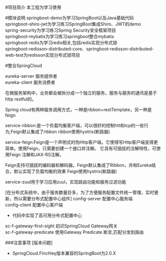 #项目简介
本工程为学习使用

#模块说明
springboot-demo为学习SpringBoot以及Java基础代码  
springboot-shiro-jwt为学习练习SpringBoot集成Shiro、JWT的demo  
spring-security为学习练习Spring Security安全框架项目  
springboot-mybatis为学习练习springboot整合mybatis  
springboot-redis为学习redis相关,包括redis实现分布式锁  
springboot-redisson-distributed-core、springboot-redisson-distributed-web-test为redisson实现分布式锁项目  

#整合SpringCloud  
  
eureka-server 服务提供者  
eureka-client 服务消费者

在微服务架构中，业务都会被拆分成一个独立的服务，服务与服务的通讯是基于http restful的。  

Spring cloud有两种服务调用方式，一种是ribbon+restTemplate，另一种是feign

service-ribbon:是一个负载均衡客户端，可以很好的控制htt和tcp的一些行为,Feign默认集成了ribbon
ribbon使用hystrix(断路器)

service-feign:Feign是一个声明式的伪Http客户端，它使得写Http客户端变得更简单。使用Feign，只需要创建一个接口并注解。
它具有可插拔的注解特性，可使用Feign 注解和JAX-RS注解。  

Feign支持可插拔的编码器和解码器。Feign默认集成了Ribbon，并和Eureka结合，默认实现了负载均衡的效果
Feign使用hystrix(断路器)

service-zuul用于学习应用zuul，实现路由功能和服务过滤功能

[在分布式系统中，由于服务数量巨多，为了方便服务配置文件统一管理，实时更新，所以需要分布式配置中心组件]
config-server 配置中心服务端  
config-client 配置中心客户端

* 代码中实现了高可用分布式配置中心

sc-f-gateway-first-sight 初识SpringCloud Gateway网关  
sc-f-gateway-predicate 使用Gateway Predicate 断言,匹配分发到路由

###注意事项 
[版本问题]
* SpringCloud.Finchley版本兼容的SpringBoot为2.0.X


